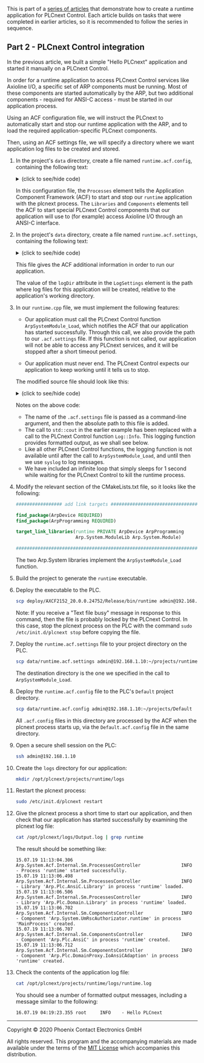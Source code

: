 This is part of a [series of articles](https://github.com/PLCnext/SampleRuntime) that demonstrate how to create a runtime application for PLCnext Control. Each article builds on tasks that were completed in earlier articles, so it is recommended to follow the series in sequence.

## Part 2 - PLCnext Control integration

In the previous article, we built a simple "Hello PLCnext" application and started it manually on a PLCnext Control.

In order for a runtime application to access PLCnext Control services like Axioline I/O, a specific set of ARP components must be running. Most of these components are started automatically by the ARP, but two additional components - required for ANSI-C access - must be started in our application process.

Using an ACF configuration file, we will instruct the PLCnext to automatically start and stop our runtime application with the ARP, and to load the required application-specific PLCnext components.

Then, using an ACF settings file, we will specify a directory where we want application log files to be created and stored.

1. In the project's `data` directory, create a file named `runtime.acf.config`, containing the following text:
   <details>
   <summary>(click to see/hide code)</summary>

   ```xml
   <?xml version="1.0" encoding="UTF-8"?>
   <AcfConfigurationDocument
   xmlns="http://www.phoenixcontact.com/schema/acfconfig"
   xmlns:xsi="http://www.w3.org/2001/XMLSchema-instance"
   xsi:schemaLocation="http://www.phoenixcontact.com/schema/acfconfig.xsd"
   schemaVersion="1.0" >

   <Processes>
      <Process name="runtime"
               binaryPath="/opt/plcnext/projects/runtime/runtime"
               workingDirectory="/opt/plcnext/projects/runtime"
               args="runtime.acf.settings"/>
   </Processes>

   <Libraries>
      <Library name="Arp.Plc.AnsiC.Library" binaryPath="$ARP_BINARY_DIR$/libArp.Plc.AnsiC.so" />
   </Libraries>

   <Components>

      <Component name="Arp.Plc.AnsiC" type="Arp::Plc::AnsiC::AnsiCComponent" library="Arp.Plc.AnsiC.Library" process="runtime">
         <Settings path="" />
      </Component>

      <Component name="Arp.Plc.DomainProxy.IoAnsiCAdaption" type="Arp::Plc::Domain::PlcDomainProxyComponent" library="Arp.Plc.Domain.Library" process="runtime">
         <Settings path="" />
      </Component>

   </Components>

   </AcfConfigurationDocument>
   ```

   </details>

   In this configuration file, the `Processes` element tells the Application Component Framework (ACF) to start and stop our `runtime` application with the plcnext process. The `Libraries` and `Components` elements tell the ACF to start special PLCnext Control components that our application will use to (for example) access Axioline I/O through an ANSI-C interface.

1. In the project's `data` directory, create a file named `runtime.acf.settings`, containing the following text:
   <details>
   <summary>(click to see/hide code)</summary>

   ```xml
   <?xml version="1.0" encoding="UTF-8"?>
   <AcfSettingsDocument
   xmlns="http://www.phoenixcontact.com/schema/acfsettings"
   xmlns:xsi="http://www.w3.org/2001/XMLSchema-instance"
   xsi:schemaLocation="http://www.phoenixcontact.com/schema/acfsettings.xsd"
   schemaVersion="1.0" >

   <RscSettings path="/etc/plcnext/device/System/Rsc/Rsc.settings"/>

   <LogSettings logLevel="Debug" logDir="logs" />

   <EnvironmentVariables>
      <EnvironmentVariable name="ARP_BINARY_DIR" value="/usr/lib" /> <!-- Directory of PLCnext binaries -->
   </EnvironmentVariables>

   </AcfSettingsDocument>
   ```

   </details>

   This file gives the ACF additional information in order to run our application.

   The value of the `logDir` attribute in the `LogSettings` element is the path where log files for this application will be created, relative to the application's working directory.

1. In our `runtime.cpp` file, we must implement the following features:
   - Our application must call the PLCnext Control function `ArpSystemModule_Load`, which notifies the ACF that our application has started successfully. Through this call, we also provide the path to our `.acf.settings` file. If this function is not called, our application will not be able to access any PLCnext services, and it will be stopped after a short timeout period.

   - Our application must never end. The PLCnext Control expects our application to keep working until it tells us to stop.

   The modified source file should look like this:
   <details>
   <summary>(click to see/hide code)</summary>

   ```cpp
   //
   // Copyright (c) 2019 Phoenix Contact GmbH & Co. KG. All rights reserved.
   // Licensed under the MIT. See LICENSE file in the project root for full license information.
   // SPDX-License-Identifier: MIT
   //
   #include "Arp/System/ModuleLib/Module.h"
   #include "Arp/System/Commons/Logging.h"
   #include <syslog.h>
   #include <unistd.h>
   #include <libgen.h>

   using namespace std;
   using namespace Arp::System::Commons::Diagnostics::Logging;

   int main(int argc, char** argv)
   {
      // Ask plcnext for access to its services
      // Use syslog for logging until the PLCnext logger is ready
      openlog ("runtime", LOG_CONS | LOG_PID | LOG_NDELAY, LOG_LOCAL1);

      // Process command line arguments
      string acfSettingsRelPath("");

      if(argc != 2)
      {
         syslog (LOG_ERR, "Invalid command line arguments. Only relative path to the acf.settings file must be passed");
         return -1;
      }
      else
      {
         acfSettingsRelPath = argv[1];
         syslog(LOG_INFO, string("Arg Acf settings file path: " + acfSettingsRelPath).c_str());
      }

      char szExePath[PATH_MAX];
      ssize_t count = readlink("/proc/self/exe", szExePath, PATH_MAX);
      string strDirPath;
      if (count != -1) {
         strDirPath = dirname(szExePath);
      }
      string strSettingsFile(strDirPath);
         strSettingsFile += "/" + acfSettingsRelPath;
      syslog(LOG_INFO, string("Acf settings file path: " + strSettingsFile).c_str());

      // Intialize PLCnext module application
      // Arguments:
      //  arpBinaryDir:    Path to Arp binaries
      //  applicationName: Arbitrary Name of Application
      //  acfSettingsPath: Path to *.acf.settings document to set application up
      if (ArpSystemModule_Load("/usr/lib", "runtime", strSettingsFile.c_str()) != 0)
      {
         syslog (LOG_ERR, "Could not load Arp System Module");
         return -1;
      }
      syslog (LOG_INFO, "Loaded Arp System Module");
      closelog();

      Log::Info("Hello PLCnext");

      while (true)
      {
         // For now, let's catch up on some
         sleep(1);
         // plcnext will kill this process as it shuts down.
      }
   }
   ```

   </details>

   Notes on the above code:
   - The name of the `.acf.settings` file is passed as a command-line argument, and then the absolute path to this file is added.
   - The call to `std::cout` in the earlier example has been replaced with a call to the PLCnext Control function `Log::Info`. This logging function provides formatted output, as we shall see below. 
   - Like all other PLCnext Control functions, the logging function is not available until after the call to `ArpSystemModule_Load`, and until then we use `syslog` to log messages.
   - We have included an infinite loop that simply sleeps for 1 second while waiting for the PLCnext Control to kill the runtime process.

1. Modify the relevant section of the CMakeLists.txt file, so it looks like the following:

   ```cmake
   ################# add link targets ####################################################

   find_package(ArpDevice REQUIRED)
   find_package(ArpProgramming REQUIRED)

   target_link_libraries(runtime PRIVATE ArpDevice ArpProgramming
                         Arp.System.ModuleLib Arp.System.Module)

   #######################################################################################
   ```

   The two Arp.System libraries implement the `ArpSystemModule_Load` function.

1. Build the project to generate the `runtime` executable.

1. Deploy the executable to the PLC.

   ```bash
   scp deploy/AXCF2152_20.0.0.24752/Release/bin/runtime admin@192.168.1.10:~/projects/runtime
   ```

   Note: If you receive a "Text file busy" message in response to this command, then the file is probably locked by the PLCnext Control. In this case, stop the plcnext process on the PLC with the command `sudo /etc/init.d/plcnext stop` before copying the file.

1. Deploy the `runtime.acf.settings` file to your project directory on the PLC.

   ```bash
   scp data/runtime.acf.settings admin@192.168.1.10:~/projects/runtime
   ```

   The destination directory is the one we specified in the call to `ArpSystemModule_Load`.

1. Deploy the `runtime.acf.config` file to the PLC's `Default` project directory.

   ```bash
   scp data/runtime.acf.config admin@192.168.1.10:~/projects/Default
   ```

   All `.acf.config` files in this directory are processed by the ACF when the plcnext process starts up, via the `Default.acf.config` file in the same directory.

1. Open a secure shell session on the PLC:

   ```bash
   ssh admin@192.168.1.10
   ```

1. Create the `logs` directory for our application:

   ```bash
   mkdir /opt/plcnext/projects/runtime/logs
   ```

1. Restart the plcnext process:

   ```bash
   sudo /etc/init.d/plcnext restart
   ```

1. Give the plcnext process a short time to start our application, and then check that our application has started successfully by examining the plcnext log file:

   ```bash
   cat /opt/plcnext/logs/Output.log | grep runtime
   ```

   The result should be something like:

   ```text
   15.07.19 11:13:04.306 Arp.System.Acf.Internal.Sm.ProcessesController               INFO  - Process 'runtime' started successfully.
   15.07.19 11:13:06.498 Arp.System.Acf.Internal.Sm.ProcessesController               INFO  - Library 'Arp.Plc.AnsiC.Library' in process 'runtime' loaded.
   15.07.19 11:13:06.506 Arp.System.Acf.Internal.Sm.ProcessesController               INFO  - Library 'Arp.Plc.Domain.Library' in process 'runtime' loaded.
   15.07.19 11:13:06.702 Arp.System.Acf.Internal.Sm.ComponentsController              INFO  - Component 'Arp.System.UmRscAuthorizator.runtime' in process 'MainProcess' created.
   15.07.19 11:13:06.707 Arp.System.Acf.Internal.Sm.ComponentsController              INFO  - Component 'Arp.Plc.AnsiC' in process 'runtime' created.
   15.07.19 11:13:06.712 Arp.System.Acf.Internal.Sm.ComponentsController              INFO  - Component 'Arp.Plc.DomainProxy.IoAnsiCAdaption' in process 'runtime' created.
   ```

1. Check the contents of the application log file:

   ```bash
   cat /opt/plcnext/projects/runtime/logs/runtime.log
   ```

   You should see a number of formatted output messages, including a message similar to the following:

   ```text
   16.07.19 04:19:23.355 root     INFO    - Hello PLCnext
   ```

---

Copyright © 2020 Phoenix Contact Electronics GmbH

All rights reserved. This program and the accompanying materials are made available under the terms of the [MIT License](http://opensource.org/licenses/MIT) which accompanies this distribution.
